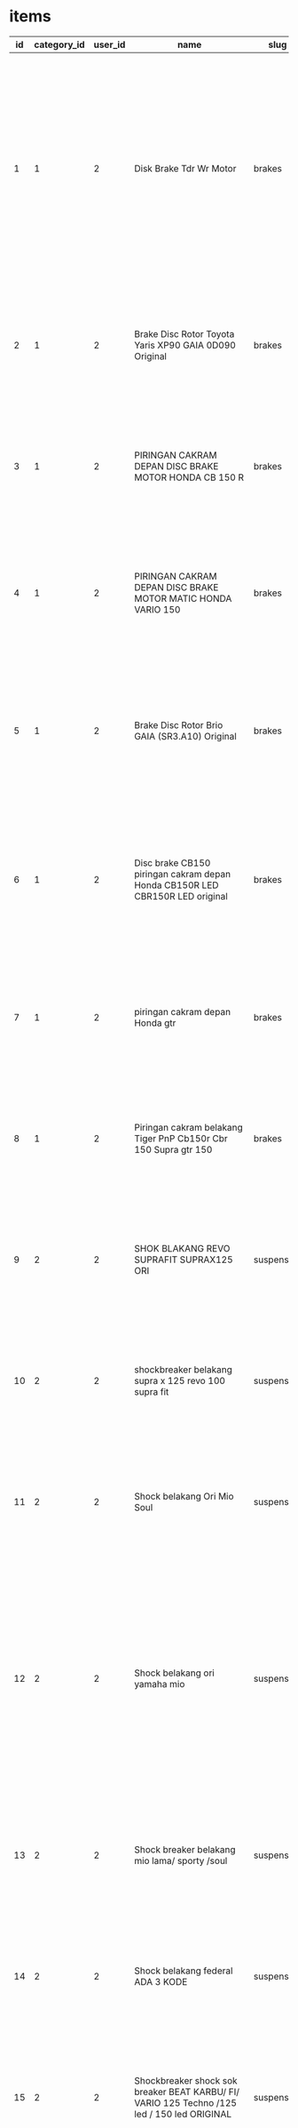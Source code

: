 items
=====

| id | category_id | user_id |                                             name                                             |    slug     |       brand       |                                                                                                                                                                                                    desc                                                                                                                                                                                                    |                                           spec                                            |  price  |        image         | created_at | updated_at |   |
|----|-------------|---------|----------------------------------------------------------------------------------------------|-------------|-------------------|------------------------------------------------------------------------------------------------------------------------------------------------------------------------------------------------------------------------------------------------------------------------------------------------------------------------------------------------------------------------------------------------------------|-------------------------------------------------------------------------------------------|---------|----------------------|------------|------------|---|
| 1  | 1           | 2       | Disk Brake Tdr Wr Motor                                                                      | brakes      | TDR               | <p> Fitur : <br> - Anti karat.<br> - Piringan jenis Floating. <br>- Diameter lebih besar dari bawaan motor. <br>- Hanya untuk piringan cakram bagian depan.<br>- Sudah termasuk baut dan braket dudukan.<br>Pilihan Warna : Gold / Hitam<br>Dapat digunakan langsung (Plug and Play) pada Yamaha XMAX <p>                                                                                                  | <p>Kategori: Brakes<br>Berat: 1 kilogram<br>Asal Barang: Lokal<br>Brand: TDR </p>         | 324000  | product_image/1.jpg  | 44739.5    | 44739.5    |   |
| 2  | 1           | 2       | Brake Disc Rotor Toyota Yaris XP90 GAIA 0D090 Original                                       | brakes      | GAIA Brake System | <p>Aplikasi untuk kendaraaan : Toyota Yarsi XP90<br>Gaia Part Number : TYT 0D090<br>OEM Part Number : 43512-0D090                                                                                                                                                                                                                                                                                          | <p>Kategori: Brakes<br>Berat: 1 kilogram<br>Asal Barang: Lokal<br>Brand: GAIA </p>        | 1125000 | product_image/2.jpg  | 44739.5    | 44739.5    |   |
| 3  | 1           | 2       | PIRINGAN CAKRAM DEPAN DISC BRAKE MOTOR HONDA CB 150 R                                        | brakes      | Honda             | <p>Piringan cakram depan honda CB150r CBR150r CB150r new LED</p>                                                                                                                                                                                                                                                                                                                                           | <p>Kategori: Brakes<br>Berat: 1 kilogram<br>Asal Barang: Lokal<br>Brand: Honda </p>       | 175600  | product_image/3.jpg  | 44739.5    | 44739.5    |   |
| 4  | 1           | 2       | PIRINGAN CAKRAM DEPAN DISC BRAKE MOTOR MATIC HONDA VARIO 150                                 | brakes      | Honda             | <p>Piringan Cakram untuk Vario 150 New<br>Merk Ishima<br>Diameter luar 18,9 cm<br>Diameter dalam 10 cm<br>Bahan terbuat dari Baja<br>Kualitas Terbaik</p>                                                                                                                                                                                                                                                  | <p>Kategori: Brakes<br>Berat: 1 kilogram<br>Asal Barang: Lokal<br>Brand: Honda </p>       | 88900   | product_image/4.jpg  | 44739.5    | 44739.5    |   |
| 5  | 1           | 2       | Brake Disc Rotor Brio GAIA (SR3.A10) Original                                                | brakes      | Cyclo             | <p>Brake Disc Rotor Brio GAIA (SR3.A10) Original<br>Harga adalah harga PER SET (2pc)<br>Aplikasi untuk kendaraaan : Brio<br>Gaia Part Number : HON SH00-A00<br>OEM Part Number : 45251-SR3-A10</p>                                                                                                                                                                                                         | <p>Kategori: Brakes<br>Berat: 1 kilogram<br>Asal Barang: Lokal<br>Brand: Honda </p>       | 1010000 | product_image/5.jpg  | 44739.5    | 44739.5    |   |
| 6  | 1           | 2       | Disc brake CB150 piringan cakram depan Honda CB150R LED CBR150R LED original                 | brakes      | Honda             | <p>Disc Piringan Cakram Depan Honda New CB 150 R   CBR 150 R Led StreetFire Original AHM K15G K45 <br>- Kondisi Bekas Copotan Motor <br>- Mulus Normal Tinggal Pasang <br>- Kelengkapan Sesuai Foto                                                                                                                                                                                                        | <p>Kategori: Brakes<br>Berat: 1 kilogram<br>Asal Barang: Lokal<br>Brand: Cyclo </p>       | 238000  | product_image/6.jpg  | 44739.5    | 44739.5    |   |
| 7  | 1           | 2       | piringan cakram depan Honda gtr                                                              | brakes      | Honda             | <p>Piringan cakram depan honda gtr<br>Grade A class<br>Anti karat sunstar</p>                                                                                                                                                                                                                                                                                                                              | <p>Kategori: Brakes<br>Berat: 1 kilogram<br>Asal Barang: Lokal<br>Brand: Honda </p>       | 94500   | product_image/7.jpg  | 44739.5    | 44739.5    |   |
| 8  | 1           | 2       | Piringan cakram belakang Tiger PnP Cb150r Cbr 150 Supra gtr 150                              | brakes      | Honda             | <p>PIRINGAN CAKRAM RACINGBOY SUPRA GTR 150 DEPAN<br>UKURAN STD 256MM<br>ORIGINAL</p>                                                                                                                                                                                                                                                                                                                       | <p>Kategori: Brakes<br>Berat: 1 kilogram<br>Asal Barang: Lokal<br>Brand: Honda </p>       | 85000   | product_image/8.jpg  | 44739.5    | 44739.5    |   |
| 9  | 2           | 2       | SHOK BLAKANG REVO SUPRAFIT SUPRAX125 ORI                                                     | suspension  | Honda             | <p>Shockbreaker belakang untuk motor Supra / Supra x / Supra Fit merk Federal<br>Kualitas produk tidak perlu diragukan</p>                                                                                                                                                                                                                                                                                 | <p>Kategori: Suspension<br>Berat: 1,6 kilogram<br>Asal Barang: Lokal<br>Brand: Honda </p> | 175000  | product_image/9.jpg  | 44739.5    | 44739.5    |   |
| 10 | 2           | 2       | shockbreaker belakang supra x 125 revo 100 supra fit                                         | suspension  | Honda             | <p>Shockbreaker belakang untuk motor Supra / Supra x / Supra Fit merk Federal<br>Kualitas produk tidak perlu diragukan</p>                                                                                                                                                                                                                                                                                 | <p>Kategori: Suspension<br>Berat: 1,6 kilogram<br>Asal Barang: Lokal<br>Brand: Honda </p> | 170000  | product_image/10.jpg | 44739.5    | 44739.5    |   |
| 11 | 2           | 2       | Shock belakang Ori Mio Soul                                                                  | suspension  | Yamaha            | <p>shock ktc racing<br>ukuran 305mm<br>ukuran 325mm<br>warna : merah,kuning,titanium<br>stock ready ya bosku silahkan dipilih sesuai selera<br>shock ktc</p>                                                                                                                                                                                                                                               | <p>Kategori: Suspension<br>Berat: 1,6 kilogram<br>Asal Barang: Lokal<br>Brand: Honda </p> | 85000   | product_image/11.jpg | 44739.5    | 44739.5    |   |
| 12 | 2           | 2       | Shock belakang ori yamaha mio                                                                | suspension  | Yamaha            | <p>NAMA BARANG: SHOCK ABSORBER, SHOCK BREAKER BELAKANG (PEREDAM KEJUT)<br>PRODUK INI BISA DIGUNAKAN OLEH MOTOR:<br>FINO FI, FINO FI PREMIUM, FINO 125, FINO GRANDE<br>KODE PART: 1YD-F2210-00 (WARNA SILVER)<br>100% BARANG BARU<br>100% ASLI ORIGINAL GENUINE PARTS YAMAHA<br>STOCK TERBATAS</p>                                                                                                          | <p>Kategori: Suspension<br>Berat: 1,6 kilogram<br>Asal Barang: Lokal<br>Brand: Honda </p> | 90000   | product_image/12.jpg | 44739.5    | 44739.5    |   |
| 13 | 2           | 2       | Shock breaker belakang mio lama/ sporty /soul                                                | suspension  | Aspira            | <p>UKURAN MATIC 310MM<br>SERI 05-T<br>ALL SIZE MOTOR MATIC<br>PEMASANGAN PLUG AND PLAY (PNP)</p>                                                                                                                                                                                                                                                                                                           | <p>Kategori: Suspension<br>Berat: 1,6 kilogram<br>Asal Barang: Lokal<br>Brand: Honda </p> | 135000  | product_image/13.jpg | 44739.5    | 44739.5    |   |
| 14 | 2           | 2       | Shock belakang federal ADA 3 KODE                                                            | suspension  | Federal Parts     | <p>Shockbreaker belakang untuk motor Supra / Supra x / Supra Fit merk Federal<br>Kualitas produk tidak perlu diragukan</p>                                                                                                                                                                                                                                                                                 | <p>Kategori: Suspension<br>Berat: 1,6 kilogram<br>Asal Barang: Lokal<br>Brand: Honda </p> | 160000  | product_image/14.jpg | 44739.5    | 44739.5    |   |
| 15 | 2           | 2       | Shockbreaker shock sok breaker BEAT KARBU/ FI/ VARIO 125 Techno /125 led / 150 led ORIGINAL  | suspension  | Honda             | -                                                                                                                                                                                                                                                                                                                                                                                                          | <p>Kategori: Suspension<br>Berat: 1,6 kilogram<br>Asal Barang: Lokal<br>Brand: Honda </p> | 280000  | product_image/15.jpg | 44739.5    | 44739.5    |   |
| 16 | 2           | 2       | Shockbreaker belakang YAMAHA Matic mio j s z m3 gt xeon rc 125 fino fi carbu SOUL GT         | suspension  | Yamaha            | -                                                                                                                                                                                                                                                                                                                                                                                                          | <p>Kategori: Suspension<br>Berat: 1,6 kilogram<br>Asal Barang: Lokal<br>Brand: Honda </p> | 158000  | product_image/16.jpg | 44739.5    | 44739.5    |   |
| 17 | 3           | 2       | RANTAI GOLD 415 / RANTAI GOLD TIPIS/RANTAI GOLD TDH 415 130/RANTAI GOLD                      | drivetrain  | TDH               | <p>RANTE 415 HSB 130 L SSS ORIGINAL GOLD RANTAI 415HSB 130L GOLD SSS CHAIN 415 130 HSB TIPIS HEAVYDUTY<br>GS415HSB 130L<br>GOLD<br>415=TIPIS<br>ENHANCED DURABILITY HEAVYDUTY CHAIN<br>100% ORIGINAL SSS</p>                                                                                                                                                                                               | <p>Kategori: Drivetrain<br>Berat: 900 gram<br>Asal Barang: Lokal<br>Brand: Lainya </p>    | 140000  | product_image/17.jpg | 44739.5    | 44739.5    |   |
| 18 | 3           | 2       | Rantai Roda Motor Merk Ukuran 420-104                                                        | drivetrain  | Federal           | <p>Ini Merupakan Rantai Standard untuk Motor<br>-) Supra X 125<br>-) Karisma<br>-) New Blade<br>-) Revo Fit<br>-) Athlete<br>-) Edge<br>-) V80<br>-) FR80</p>                                                                                                                                                                                                                                              | <p>Kategori: Drivetrain<br>Berat: 900 gram<br>Asal Barang: Lokal<br>Brand: Lainya </p>    | 58800   | product_image/18.jpg | 44739.5    | 44739.5    |   |
| 19 | 3           | 2       | RANTAI RODA 428H SUPRA LAMA  ASTREA GRAND JUPITER Z                                          | drivetrain  | 123Plus           | -                                                                                                                                                                                                                                                                                                                                                                                                          | <p>Kategori: Drivetrain<br>Berat: 900 gram<br>Asal Barang: Lokal<br>Brand: Lainya </p>    | 53000   | product_image/19.jpg | 44739.5    | 44739.5    |   |
| 20 | 3           | 2       | VANBELT V-BELT HONDA KZL KUALITAS ASLI ORIGINAL HONDA                                        | drivetrain  | Honda             | <p>VANBELT HONDA KZL<br>KUALITAS ASLI ORIGINAL HONDA AHM PRESISI ANTI SELIP AWET DAN DIJAMIN MANTAP<br>UNTUK MOTOR :<br>BEAT FI<br>SCOOPY FI<br>SPACY FI<br>VARIO 110 FI</p>                                                                                                                                                                                                                               | <p>Kategori: Drivetrain<br>Berat: 900 gram<br>Asal Barang: Lokal<br>Brand: Lainya </p>    | 109000  | product_image/20.jpg | 44739.5    | 44739.5    |   |
| 21 | 3           | 2       | Van Belt V Belt Beat Street Pop K44                                                          | drivetrain  | Honda             | -                                                                                                                                                                                                                                                                                                                                                                                                          | <p>Kategori: Drivetrain<br>Berat: 900 gram<br>Asal Barang: Lokal<br>Brand: Lainya </p>    | 34500   | product_image/21.jpg | 44739.5    | 44739.5    |   |
| 22 | 3           | 2       | V-BELT VSUPER TERSEDIA UNTUK SEMUA MOTOR MATIC                                               | drivetrain  | VSuper            | -                                                                                                                                                                                                                                                                                                                                                                                                          | <p>Kategori: Drivetrain<br>Berat: 900 gram<br>Asal Barang: Lokal<br>Brand: Lainya </p>    | 45000   |                      | 44739.5    | 44739.5    |   |
| 23 | 3           | 2       | RANTAI 428H - 112L JUPITER MX                                                                | drivetrain  | BMB               | -                                                                                                                                                                                                                                                                                                                                                                                                          | <p>Kategori: Drivetrain<br>Berat: 900 gram<br>Asal Barang: Lokal<br>Brand: Lainya </p>    | 50500   | product_image/23.jpg | 44739.5    | 44739.5    |   |
| 24 | 3           | 2       | Vanbelt / V-belt Scooter Matic                                                               | drivetrain  | XWZ               | -                                                                                                                                                                                                                                                                                                                                                                                                          | <p>Kategori: Drivetrain<br>Berat: 900 gram<br>Asal Barang: Lokal<br>Brand: Lainya </p>    | 120000  | product_image/24.jpg | 44739.5    | 44739.5    |   |
| 25 | 4           | 2       | SWING AC 20BYJ48 BERKUALITAS                                                                 | electronics | One Cool          | -                                                                                                                                                                                                                                                                                                                                                                                                          | <p>Kategori: Electronics<br>Berat: 900 gram<br>Asal Barang: Lokal<br>Brand: Lainya </p>   | 35000   | product_image/25.jpg | 44739.5    | 44739.5    |   |
| 26 | 4           | 2       | KAPASITOR STARTING 56-72 UF 250V                                                             | electronics | One Cool          | -                                                                                                                                                                                                                                                                                                                                                                                                          | <p>Kategori: Electronics<br>Berat: 900 gram<br>Asal Barang: Lokal<br>Brand: Lainya </p>   | 44000   | product_image/26.jpg | 44739.5    | 44739.5    |   |
| 27 | 4           | 2       | Kapasitor 600 UF Wipro                                                                       | electronics | WIPRO             | -                                                                                                                                                                                                                                                                                                                                                                                                          | <p>Kategori: Electronics<br>Berat: 900 gram<br>Asal Barang: Lokal<br>Brand: Lainya </p>   | 90000   | product_image/27.jpg | 44739.5    | 44739.5    |   |
| 28 | 4           | 2       | KAPASITOR STARTING 400 Uf MFD Mikro 250V San-Ei SOKET Kondensor SANEI 400UF                  | electronics | SAN-Ei            | -                                                                                                                                                                                                                                                                                                                                                                                                          | <p>Kategori: Electronics<br>Berat: 900 gram<br>Asal Barang: Lokal<br>Brand: Lainya </p>   | 75000   |                      | 44739.5    | 44739.5    |   |
| 29 | 4           | 2       | DINAMO KIPAS SEKAI AS PENDEK                                                                 | electronics | RES               | -                                                                                                                                                                                                                                                                                                                                                                                                          | <p>Kategori: Electronics<br>Berat: 900 gram<br>Asal Barang: Lokal<br>Brand: Lainya </p>   | 130000  |                      | 44739.5    | 44739.5    |   |
| 30 | 4           | 2       | Dinamo Elektro Motor Maestro                                                                 | electronics | Maestro           | -                                                                                                                                                                                                                                                                                                                                                                                                          | <p>Kategori: Electronics<br>Berat: 900 gram<br>Asal Barang: Lokal<br>Brand: Lainya </p>   | 726000  |                      | 44739.5    | 44739.5    |   |
| 31 | 4           | 2       | RS795 Dinamo dc 795 12V 16000rpm DC Motor                                                    | electronics | beeze             | -                                                                                                                                                                                                                                                                                                                                                                                                          | <p>Kategori: Electronics<br>Berat: 900 gram<br>Asal Barang: Lokal<br>Brand: Lainya </p>   | 120000  |                      | 44739.5    | 44739.5    |   |
| 32 | 4           | 2       | Electric Motor Single Phase 1/3 HP atau 0,25 KW                                              | electronics | X-Trim            | -                                                                                                                                                                                                                                                                                                                                                                                                          | <p>Kategori: Electronics<br>Berat: 900 gram<br>Asal Barang: Lokal<br>Brand: Lainya </p>   | 520000  |                      | 44739.5    | 44739.5    |   |
| 33 | 5           | 2       |  knalpot racing CLD MONSTER untuk semua motor  matic HONDA                                   | exhaust     | CLD               | <p>Knalpot Racing Motor CLD Racing Suzuki Satria F150 C2 Monster<br>Bahan Stainless Steel<br>Untuk Suzuki Satria F150/ Satria FU<br>Type Monster<br>Kelengkapan<br>Satu set knalpot ( Full System exhaust)</p>                                                                                                                                                                                             | <p>Kategori: Exhaust<br>Berat: 3 kilogram<br>Asal Barang: Lokal<br>Brand: Lainya </p>     | 70000   | product_image/33.jpg | 44739.5    | 44739.5    |   |
| 34 | 5           | 2       | knalpot Rcb racing slencer black karbon beat dan scoopy all series                           | exhaust     | RCB               | <p>Knalpot Racing R9 Misano SS Black Series<br>Untuk motor :<br>Honda :<br>- Beat Fi / Beat EsP / Beat Pop<br>- Scoopy Fi </p>                                                                                                                                                                                                                                                                             | <p>Kategori: Exhaust<br>Berat: 3 kilogram<br>Asal Barang: Lokal<br>Brand: Lainya </p>     | 100000  | product_image/34.jpg | 44739.5    | 44739.5    |   |
| 35 | 5           | 2       | knalpot TSUKIGI RCB matic BEAT.MIO.SCOOPY.VARIO                                              | exhaust     | RCB               | -                                                                                                                                                                                                                                                                                                                                                                                                          | <p>Kategori: Exhaust<br>Berat: 3 kilogram<br>Asal Barang: Lokal<br>Brand: Lainya </p>     | 87000   | product_image/35.jpg | 44739.5    | 44739.5    |   |
| 36 | 5           | 2       | KNALPOT TSUKIGI WRC MBER BASS PADAT  MATIC                                                   | exhaust     | WRC               | -                                                                                                                                                                                                                                                                                                                                                                                                          | <p>Kategori: Exhaust<br>Berat: 3 kilogram<br>Asal Barang: Lokal<br>Brand: Lainya </p>     | 120000  | product_image/36.jpg | 44739.5    | 44739.5    |   |
| 37 | 5           | 2       | knalpot racing SC PROJECT untuk semua motor MATIC BEAT ALL SERIES                            | exhaust     | SC Project        | -                                                                                                                                                                                                                                                                                                                                                                                                          | <p>Kategori: Exhaust<br>Berat: 3 kilogram<br>Asal Barang: Lokal<br>Brand: Lainya </p>     | 110000  |                      | 44739.5    | 44739.5    |   |
| 38 | 5           | 2       | KNALPOT TSUKIGI RCB / WRC MBER MATIC MIO BEAT VARIO                                          | exhaust     | WRC               | -                                                                                                                                                                                                                                                                                                                                                                                                          | <p>Kategori: Exhaust<br>Berat: 3 kilogram<br>Asal Barang: Lokal<br>Brand: Lainya </p>     | 110000  |                      | 44739.5    | 44739.5    |   |
| 39 | 5           | 2       | KNALPOT RACING KAWAHARA MATIC MIO                                                            | exhaust     | KAWAHARA          | -                                                                                                                                                                                                                                                                                                                                                                                                          | <p>Kategori: Exhaust<br>Berat: 3 kilogram<br>Asal Barang: Lokal<br>Brand: Lainya </p>     | 70000   |                      | 44739.5    | 44739.5    |   |
| 40 | 5           | 2       | KNALPOT PROLINER RACING MATIC MIO SPORTY BEAT MIO                                            | exhaust     | PROLINER          | -                                                                                                                                                                                                                                                                                                                                                                                                          | <p>Kategori: Exhaust<br>Berat: 3 kilogram<br>Asal Barang: Lokal<br>Brand: Lainya </p>     | 90000   |                      | 44739.5    | 44739.5    |   |
| 41 | 6           | 2       | Yamalube Motor Oil mesin Matic                                                               | oil         | Yamalube          | <p>OIL OLI MESIN MOTOR 4T YAMALUBE SILVER 20W-40 800ML 0.8L</p>                                                                                                                                                                                                                                                                                                                                            | <p>Kategori: Oil<br>Berat: 900 gram<br>Asal Barang: Lokal<br>Brand: Lainya </p>           | 40000   |                      | 44739.5    | 44739.5    |   |
| 42 | 6           | 2       | OLI MPX 2                                                                                    | oil         | Honda             | <p>Oli MPX2 untuk motor matic honda<br>Untuk Matic (Spesifikasi SAE:10W-30, API-SL, JASO:MB) Diformulasikan oleh Honda R&D Japan dengan performa lubrikasi andal untuk melindungi sepeda motor Honda menjadi lebih irit namun bertenaga. Sangat hemat dengan penggantian yang lebih lama dan sekaligus mengurangi dampak pencemaran lingkungan.</p>                                                        | <p>Kategori: Oil<br>Berat: 900 gram<br>Asal Barang: Lokal<br>Brand: Lainya </p>           | 40000   | product_image/42.jpg | 44739.5    | 44739.5    |   |
| 43 | 6           | 2       | Oli Motor Shell Advance AX7 Matic 1L CKD                                                     | oil         | Shell             | <p>Oli pelumas Shell 0.8L dengan formula Shell Active Cleansing Technology yang berguna untuk membantu mencegah penggumpalan partikel kotoran yang membentuk endapan di mesin motor. Membuat mesin lebih bertenaga & responsif, memperhalus suara mesin & mengurangi getaran pada mesin, serta dapat melindungi & memperpanjang usia mesin Motor Anda</p>                                                  | <p>Kategori: Oil<br>Berat: 900 gram<br>Asal Barang: Lokal<br>Brand: Lainya </p>           | 38000   | product_image/43.jpg | 44739.5    | 44739.5    |   |
| 44 | 6           | 2       | Oli Motor Shell Advance AX5 4T 1L CKD                                                        | oil         | Shell             | -                                                                                                                                                                                                                                                                                                                                                                                                          | <p>Kategori: Oil<br>Berat: 900 gram<br>Asal Barang: Lokal<br>Brand: Lainya </p>           | 38800   | product_image/44.jpg | 44739.5    | 44739.5    |   |
| 45 | 6           | 2       | Federal Oil Ultratec 800ml                                                                   | oil         | Federal           | -                                                                                                                                                                                                                                                                                                                                                                                                          | <p>Kategori: Oil<br>Berat: 900 gram<br>Asal Barang: Lokal<br>Brand: Lainya </p>           | 30000   | product_image/45.jpg | 44739.5    | 44739.5    |   |
| 46 | 6           | 2       | Oli Yamalube Sport 1L                                                                        | oil         | Yamalube          | -                                                                                                                                                                                                                                                                                                                                                                                                          | <p>Kategori: Oil<br>Berat: 900 gram<br>Asal Barang: Lokal<br>Brand: Lainya </p>           | 33500   |                      | 44739.5    | 44739.5    |   |
| 47 | 6           | 2       | Oli MPX 1 (Bebek Dan Sport) 800ml                                                            | oil         | AHM Oil           | -                                                                                                                                                                                                                                                                                                                                                                                                          | <p>Kategori: Oil<br>Berat: 900 gram<br>Asal Barang: Lokal<br>Brand: Lainya </p>           | 30000   |                      | 44739.5    | 44739.5    |   |
| 48 | 6           | 2       | Oli Yamalube Silver  800ml                                                                   | oil         | Yamalube          | -                                                                                                                                                                                                                                                                                                                                                                                                          | <p>Kategori: Oil<br>Berat: 900 gram<br>Asal Barang: Lokal<br>Brand: Lainya </p>           | 30500   |                      | 44739.5    | 44739.5    |   |
| 49 | 7           | 2       | ban motor seken tubles merek federal uk 90/90-14                                             | wheels      | Federal           | -                                                                                                                                                                                                                                                                                                                                                                                                          | <p>Kategori: Wheels<br>Berat: 6 kilogram<br>Asal Barang: Lokal<br>Brand: Lainya </p>      | 40500   | product_image/49.jpg | 44739.5    | 44739.5    |   |
| 50 | 7           | 2       | BAN BELAKANG METIC VARIO BEAT MIO DLL UKURAN 100/80-14                                       | wheels      | FDR               | <p>Ban Tubles Motor Matic ring 14<br>Ring 14 bisa digunakan untuk motor matic :<br>- Honda Vario<br>- Honda Beat<br>- Yamaha Mio<br>- Spacy<br>- soul GT </p>                                                                                                                                                                                                                                              | <p>Kategori: Wheels<br>Berat: 6 kilogram<br>Asal Barang: Lokal<br>Brand: Lainya </p>      | 36500   | product_image/50.jpg | 44739.5    | 44739.5    |   |
| 51 | 7           | 2       | Ban Motor Matic Batikan, Merk IRC Depan ukuran 70/90 -14                                     | wheels      | IRC               | -                                                                                                                                                                                                                                                                                                                                                                                                          | <p>Kategori: Wheels<br>Berat: 6 kilogram<br>Asal Barang: Lokal<br>Brand: Lainya </p>      | 20000   | product_image/51.jpg | 44739.5    | 44739.5    |   |
| 52 | 7           | 2       | Ban matic tubles belakang merk fdr ukuran 100/80 ring 14                                     | wheels      | FDR               | <p>Ban Tubles Motor Matic ring 14<br>Ring 14 bisa digunakan untuk motor matic :<br>- Honda Vario<br>- Honda Beat<br>- Yamaha Mio<br>- Spacy<br>- soul GT </p>                                                                                                                                                                                                                                              | <p>Kategori: Wheels<br>Berat: 6 kilogram<br>Asal Barang: Lokal<br>Brand: Lainya </p>      | 40000   | product_image/52.jpg | 44739.5    | 44739.5    |   |
| 53 | 7           | 2       | BAN DEPAN METIC BEAT VARIO MIO DLL UKURAN 80/90-14                                           | wheels      | Federal           | -                                                                                                                                                                                                                                                                                                                                                                                                          | <p>Kategori: Wheels<br>Berat: 6 kilogram<br>Asal Barang: Lokal<br>Brand: Lainya </p>      | 20000   |                      | 44739.5    | 44739.5    |   |
| 54 | 7           | 2       | Sepasang Ban Tubles Motor Matic Beat Vario Mio Spacy                                         | wheels      | EPR               | -                                                                                                                                                                                                                                                                                                                                                                                                          | <p>Kategori: Wheels<br>Berat: 6 kilogram<br>Asal Barang: Lokal<br>Brand: Lainya </p>      | 99000   |                      | 44739.5    | 44739.5    |   |
| 55 | 7           | 2       | Sepasang Ban Tubless Motor Matic Beat Mio Vario Spacy Ukuran 80/90                           | wheels      | RCX               | -                                                                                                                                                                                                                                                                                                                                                                                                          | <p>Kategori: Wheels<br>Berat: 6 kilogram<br>Asal Barang: Lokal<br>Brand: Lainya </p>      | 210000  |                      | 44739.5    | 44739.5    |   |
| 56 | 7           | 2       | Ban Motor Luar Matic Beat Vario Mio Spacy (Pilihan Ukuran 80/90 , 90/90 Ring 14)             | wheels      | RCA               | -                                                                                                                                                                                                                                                                                                                                                                                                          | <p>Kategori: Wheels<br>Berat: 6 kilogram<br>Asal Barang: Lokal<br>Brand: Lainya </p>      | 65000   |                      | 44739.5    | 44739.5    |   |
| 57 | 8           | 2       | Kunci SOK 46 PC Set Socket (1/4 ") Full Lengkap Socket Tool Kit Pas Ring L Motor Mobil       | tools       | -                 | <p>Pegangan obeng dapat memenuhi kepala batch (kata lintas kata T plum blossom socket kepala hex batang ekstensi universal joint dapat menerima bending bar)</p>                                                                                                                                                                                                                                           | <p>Kategori: Tools<br>Berat: 4 kilogram<br>Asal Barang: Lokal<br>Brand: Lainya </p>       | 160000  | product_image/57.jpg | 44739.5    | 44739.5    |   |
| 58 | 8           | 2       | toolkit motor sonic                                                                          | tools       | -                 | -                                                                                                                                                                                                                                                                                                                                                                                                          | <p>Kategori: Tools<br>Berat: 4 kilogram<br>Asal Barang: Lokal<br>Brand: Lainya </p>       | 32000   | product_image/58.jpg | 44739.5    | 44739.5    |   |
| 59 | 8           | 2       | Kenmaster 38pcs                                                                              | tools       | Kenmaster         | -                                                                                                                                                                                                                                                                                                                                                                                                          | <p>Kategori: Tools<br>Berat: 4 kilogram<br>Asal Barang: Lokal<br>Brand: Lainya </p>       | 162500  | product_image/59.jpg | 44739.5    | 44739.5    |   |
| 60 | 8           | 2       | Tekiro 21 pcs                                                                                | tools       | Tekiro            | <p>Pegangan obeng dapat memenuhi kepala batch (kata lintas kata T plum blossom socket kepala hex batang ekstensi universal joint dapat menerima bending bar)</p>                                                                                                                                                                                                                                           | <p>Kategori: Tools<br>Berat: 4 kilogram<br>Asal Barang: Lokal<br>Brand: Lainya </p>       | 398250  | product_image/60.jpg | 44739.5    | 44739.5    |   |
| 61 | 8           | 2       | Lippro 21 pcs                                                                                | tools       | Lippro            | -                                                                                                                                                                                                                                                                                                                                                                                                          | <p>Kategori: Tools<br>Berat: 4 kilogram<br>Asal Barang: Lokal<br>Brand: Lainya </p>       | 330000  | product_image/61.jpg | 44739.5    | 44739.5    |   |
| 62 | 8           | 2       | Kunci shock Lipat mini                                                                       | tools       | Ruvo              | -                                                                                                                                                                                                                                                                                                                                                                                                          | <p>Kategori: Tools<br>Berat: 4 kilogram<br>Asal Barang: Lokal<br>Brand: Lainya </p>       | 15000   | product_image/62.jpg | 44739.5    | 44739.5    |   |
| 63 | 8           | 2       | Kunci SOK 46 PC Set Socket (1/4 ")  Full Lengkap Socket Tool Kit Pas Ring L Motor Mobil      | tools       | Bonkyo            | <p>Kelengkapan Produk :<br>- 14 buah mata sok 1/4" ukuran mm 4 - 4,5 - 5 - 5,5 - 6 - 6,5 - 7 - 8 - 9 - 10 - 11 - 12 - 13 - 14 mm<br>- 2 buah sambungan sok ukuran 1/4" panjang 2" dan 4"<br>- 1 buah sambungan sok fleksibel ukuran 1/4"<br>- 1 buah gagang sok yang dapat digeser ukuran 1/4"<br>- 1 buah gagang ratchet bolak balik ukuran 1/4"<br>- 1 buah gagang sok obeng ukuran 1/4" panjang 6" </p> | <p>Kategori: Tools<br>Berat: 4 kilogram<br>Asal Barang: Lokal<br>Brand: Lainya </p>       | 90000   | product_image/63.jpg | 44739.5    | 44739.5    |   |
| 64 | 8           | 2       | Kunci Busi Flexible 21mm                                                                     | tools       | Welpro            | -                                                                                                                                                                                                                                                                                                                                                                                                          | <p>Kategori: Tools<br>Berat: 4 kilogram<br>Asal Barang: Lokal<br>Brand: Lainya </p>       | 23000   | product_image/64.jpg | 44739.5    | 44739.5    |   |
(64 rows)


